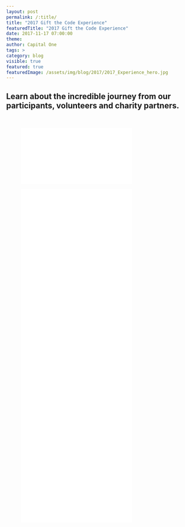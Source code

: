 ```yaml
---
layout: post
permalink: /:title/
title: "2017 Gift the Code Experience"
featuredTitle: "2017 Gift the Code Experience"
date: 2017-11-17 07:00:00
theme:
author: Capital One
tags: >
category: blog
visible: true
featured: true
featuredImage: /assets/img/blog/2017/2017_Experience_hero.jpg
---
```

## Learn about the incredible journey from our participants, volunteers and charity partners.
<br/>
<div class="video">
<figure>
<iframe src="//www.youtube.com/embed/UDYUIrFhQsY" frameborder="0" allowfullscreen></iframe>  
      </figure>
</div>
<div class="video">
<figure>
        <iframe id="half-frame" src="//www.youtube.com/embed/4Pj82y4wRbg" frameborder="0" allowfullscreen></iframe>
        <iframe id="half-frame" src="//www.youtube.com/embed/o7gzzFI0WKk" frameborder="0" allowfullscreen></iframe>
        <iframe id="half-frame" src="//www.youtube.com/embed/_xqyAmWu6cU" frameborder="0" allowfullscreen></iframe>
        <iframe id="half-frame" src="//www.youtube.com/embed/4JhYWjZxKJ4" frameborder="0" allowfullscreen></iframe>
        <iframe id="half-frame" src="//www.youtube.com/embed/TdvnM0r85O4" frameborder="0" allowfullscreen></iframe>
        <iframe id="half-frame" src="//www.youtube.com/embed/gqQQthGO7aE" frameborder="0" allowfullscreen></iframe>  
</figure>
</div>
